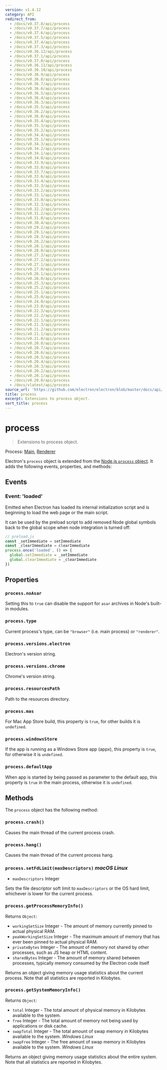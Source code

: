 ```yaml
---
version: v1.4.12
category: API
redirect_from:
  - /docs/v0.37.8/api/process
  - /docs/v0.37.7/api/process
  - /docs/v0.37.6/api/process
  - /docs/v0.37.5/api/process
  - /docs/v0.37.4/api/process
  - /docs/v0.37.3/api/process
  - /docs/v0.36.12/api/process
  - /docs/v0.37.1/api/process
  - /docs/v0.37.0/api/process
  - /docs/v0.36.11/api/process
  - /docs/v0.36.10/api/process
  - /docs/v0.36.9/api/process
  - /docs/v0.36.8/api/process
  - /docs/v0.36.7/api/process
  - /docs/v0.36.6/api/process
  - /docs/v0.36.5/api/process
  - /docs/v0.36.4/api/process
  - /docs/v0.36.3/api/process
  - /docs/v0.35.5/api/process
  - /docs/v0.36.2/api/process
  - /docs/v0.36.0/api/process
  - /docs/v0.35.4/api/process
  - /docs/v0.35.3/api/process
  - /docs/v0.35.2/api/process
  - /docs/v0.34.4/api/process
  - /docs/v0.35.1/api/process
  - /docs/v0.34.3/api/process
  - /docs/v0.34.2/api/process
  - /docs/v0.34.1/api/process
  - /docs/v0.34.0/api/process
  - /docs/v0.33.9/api/process
  - /docs/v0.33.8/api/process
  - /docs/v0.33.7/api/process
  - /docs/v0.33.6/api/process
  - /docs/v0.33.4/api/process
  - /docs/v0.33.3/api/process
  - /docs/v0.33.2/api/process
  - /docs/v0.33.1/api/process
  - /docs/v0.33.0/api/process
  - /docs/v0.32.3/api/process
  - /docs/v0.32.2/api/process
  - /docs/v0.31.2/api/process
  - /docs/v0.31.0/api/process
  - /docs/v0.30.4/api/process
  - /docs/v0.29.2/api/process
  - /docs/v0.29.1/api/process
  - /docs/v0.28.3/api/process
  - /docs/v0.28.2/api/process
  - /docs/v0.28.1/api/process
  - /docs/v0.28.0/api/process
  - /docs/v0.27.3/api/process
  - /docs/v0.27.2/api/process
  - /docs/v0.27.1/api/process
  - /docs/v0.27.0/api/process
  - /docs/v0.26.1/api/process
  - /docs/v0.26.0/api/process
  - /docs/v0.25.3/api/process
  - /docs/v0.25.2/api/process
  - /docs/v0.25.1/api/process
  - /docs/v0.25.0/api/process
  - /docs/v0.24.0/api/process
  - /docs/v0.23.0/api/process
  - /docs/v0.22.3/api/process
  - /docs/v0.22.2/api/process
  - /docs/v0.22.1/api/process
  - /docs/v0.21.3/api/process
  - /docs/v0.21.2/api/process
  - /docs/v0.21.1/api/process
  - /docs/v0.21.0/api/process
  - /docs/v0.20.8/api/process
  - /docs/v0.20.7/api/process
  - /docs/v0.20.6/api/process
  - /docs/v0.20.5/api/process
  - /docs/v0.20.4/api/process
  - /docs/v0.20.3/api/process
  - /docs/v0.20.2/api/process
  - /docs/v0.20.1/api/process
  - /docs/v0.20.0/api/process
  - /docs/vlatest/api/process
source_url: 'https://github.com/electron/electron/blob/master/docs/api/process.md'
title: process
excerpt: Extensions to process object.
sort_title: process
---
```

# process

> Extensions to process object.

Process: [Main]({{site.baseurl}}/docs/tutorial/quick-start#main-process), [Renderer]({{site.baseurl}}/docs/tutorial/quick-start#renderer-process)

Electron's `process` object is extended from the [Node.js `process` object](https://nodejs.org/api/process.html). It adds the following events, properties, and methods:

## Events

### Event: 'loaded'

Emitted when Electron has loaded its internal initialization script and is beginning to load the web page or the main script.

It can be used by the preload script to add removed Node global symbols back to the global scope when node integration is turned off:

```javascript
// preload.js
const _setImmediate = setImmediate
const _clearImmediate = clearImmediate
process.once('loaded', () => {
  global.setImmediate = _setImmediate
  global.clearImmediate = _clearImmediate
})
```

## Properties

### `process.noAsar`

Setting this to `true` can disable the support for `asar` archives in Node's built-in modules.

### `process.type`

Current process's type, can be `"browser"` (i.e. main process) or `"renderer"`.

### `process.versions.electron`

Electron's version string.

### `process.versions.chrome`

Chrome's version string.

### `process.resourcesPath`

Path to the resources directory.

### `process.mas`

For Mac App Store build, this property is `true`, for other builds it is `undefined`.

### `process.windowsStore`

If the app is running as a Windows Store app (appx), this property is `true`, for otherwise it is `undefined`.

### `process.defaultApp`

When app is started by being passed as parameter to the default app, this property is `true` in the main process, otherwise it is `undefined`.

## Methods

The `process` object has the following method:

### `process.crash()`

Causes the main thread of the current process crash.

### `process.hang()`

Causes the main thread of the current process hang.

### `process.setFdLimit(maxDescriptors)` _macOS_ _Linux_

*   `maxDescriptors` Integer

Sets the file descriptor soft limit to `maxDescriptors` or the OS hard limit, whichever is lower for the current process.

### `process.getProcessMemoryInfo()`

Returns `Object`:

*   `workingSetSize` Integer - The amount of memory currently pinned to actual physical RAM.
*   `peakWorkingSetSize` Integer - The maximum amount of memory that has ever been pinned to actual physical RAM.
*   `privateBytes` Integer - The amount of memory not shared by other processes, such as JS heap or HTML content.
*   `sharedBytes` Integer - The amount of memory shared between processes, typically memory consumed by the Electron code itself

Returns an object giving memory usage statistics about the current process. Note that all statistics are reported in Kilobytes.

### `process.getSystemMemoryInfo()`

Returns `Object`:

*   `total` Integer - The total amount of physical memory in Kilobytes available to the system.
*   `free` Integer - The total amount of memory not being used by applications or disk cache.
*   `swapTotal` Integer - The total amount of swap memory in Kilobytes available to the system. _Windows_ _Linux_
*   `swapFree` Integer - The free amount of swap memory in Kilobytes available to the system. _Windows_ _Linux_

Returns an object giving memory usage statistics about the entire system. Note that all statistics are reported in Kilobytes.
